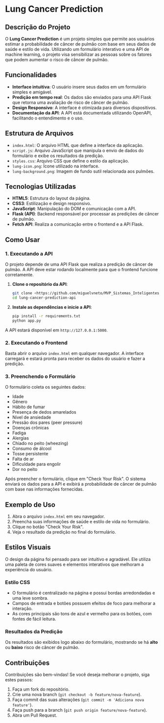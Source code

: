 # Lung Cancer Prediction

## Descrição do Projeto

O **Lung Cancer Prediction** é um projeto simples que permite aos usuários estimar a probabilidade de câncer de pulmão com base em seus dados de saúde e estilo de vida. Utilizando um formulário interativo e uma API de machine learning, o projeto visa sensibilizar as pessoas sobre os fatores que podem aumentar o risco de câncer de pulmão.

## Funcionalidades

- **Interface intuitiva**: O usuário insere seus dados em um formulário simples e amigável.
- **Predição em tempo real**: Os dados são enviados para uma API Flask que retorna uma avaliação de risco de câncer de pulmão.
- **Design Responsivo**: A interface é otimizada para diversos dispositivos.
- **Documentação da API**: A API está documentada utilizando OpenAPI, facilitando o entendimento e o uso.

## Estrutura de Arquivos

- `index.html`: O arquivo HTML que define a interface da aplicação.
- `script.js`: Arquivo JavaScript que manipula o envio de dados do formulário e exibe os resultados da predição.
- `styles.css`: Arquivo CSS que define o estilo da aplicação.
- `lung-icon.png`: Ícone utilizado na interface.
- `lung-background.png`: Imagem de fundo sutil relacionada aos pulmões.

## Tecnologias Utilizadas

- **HTML5**: Estrutura do layout da página.
- **CSS3**: Estilização e design responsivo.
- **JavaScript**: Manipulação do DOM e comunicação com a API.
- **Flask (API)**: Backend responsável por processar as predições de câncer de pulmão.
- **Fetch API**: Realiza a comunicação entre o frontend e a API Flask.

## Como Usar

### 1. Executando a API

O projeto depende de uma API Flask que realiza a predição de câncer de pulmão. A API deve estar rodando localmente para que o frontend funcione corretamente.

1. **Clone o repositório da API**:
   ```bash
   git clone <https://github.com/miguelvneto/MVP_Sistemas_Inteligentes_Front-end.git>
   cd lung-cancer-prediction-api
   ```

2. **Instale as dependências e inicie a API**:
   ```bash
   pip install -r requirements.txt
   python app.py
   ```

A API estará disponível em `http://127.0.0.1:5000`.

### 2. Executando o Frontend

Basta abrir o arquivo `index.html` em qualquer navegador. A interface carregará e estará pronta para receber os dados do usuário e fazer a predição.

### 3. Preenchendo o Formulário

O formulário coleta os seguintes dados:

- Idade
- Gênero
- Hábito de fumar
- Presença de dedos amarelados
- Nível de ansiedade
- Pressão dos pares (peer pressure)
- Doenças crônicas
- Fadiga
- Alergias
- Chiado no peito (wheezing)
- Consumo de álcool
- Tosse persistente
- Falta de ar
- Dificuldade para engolir
- Dor no peito

Após preencher o formulário, clique em "Check Your Risk". O sistema enviará os dados para a API e exibirá a probabilidade de câncer de pulmão com base nas informações fornecidas.

## Exemplo de Uso

1. Abra o arquivo `index.html` em seu navegador.
2. Preencha suas informações de saúde e estilo de vida no formulário.
3. Clique no botão "Check Your Risk".
4. Veja o resultado da predição no final do formulário.

## Estilos Visuais

O design da página foi pensado para ser intuitivo e agradável. Ele utiliza uma paleta de cores suaves e elementos interativos que melhoram a experiência do usuário.

### Estilo CSS

- O formulário é centralizado na página e possui bordas arredondadas e uma leve sombra.
- Campos de entrada e botões possuem efeitos de foco para melhorar a interação.
- As cores principais são tons de azul e vermelho para os botões, com fontes de fácil leitura.
  
### Resultados da Predição

Os resultados são exibidos logo abaixo do formulário, mostrando se há **alto** ou **baixo** risco de câncer de pulmão.

## Contribuições

Contribuições são bem-vindas! Se você deseja melhorar o projeto, siga estes passos:

1. Faça um fork do repositório.
2. Crie uma nova branch (`git checkout -b feature/nova-feature`).
3. Faça commit das suas alterações (`git commit -m 'Adiciona nova feature'`).
4. Faça push para a branch (`git push origin feature/nova-feature`).
5. Abra um Pull Request.
